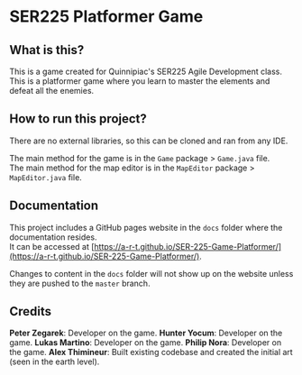 # SER225 Platformer Game

## What is this?
This is a game created for Quinnipiac's SER225 Agile Development class.
This is a platformer game where you learn to master the elements and defeat all the enemies.

## How to run this project?
There are no external libraries, so this can be cloned and ran from any IDE.

The main method for the game is in the `Game` package > `Game.java` file.<br>
The main method for the map editor is in the `MapEditor` package > `MapEditor.java` file.

## Documentation
This project includes a GitHub pages website in the `docs` folder where the documentation resides.<br>
It can be accessed at [https://a-r-t.github.io/SER-225-Game-Platformer/](https://a-r-t.github.io/SER-225-Game-Platformer/).

Changes to content in the `docs` folder will not show up on the website unless they are pushed to the `master` branch.

## Credits
**Peter Zegarek**: Developer on the game.
**Hunter Yocum**: Developer on the game.
**Lukas Martino**: Developer on the game.
**Philip Nora**: Developer on the game.
**Alex Thimineur**: Built existing codebase and created the initial art (seen in the earth level).
